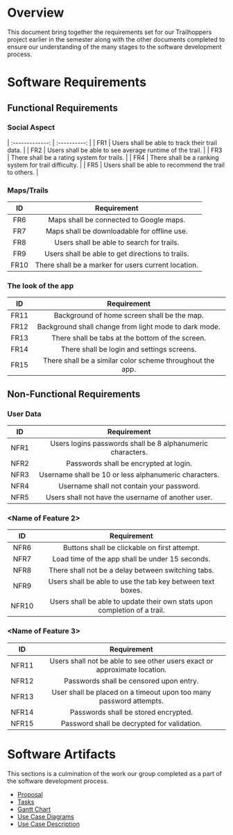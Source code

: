 # Overview

This document bring together the requirements set for our Trailhoppers project earlier in the semester along with the other documents completed to ensure our understanding of the many stages to the software development process.

# Software Requirements

<Describe the structure of this section>
  
## Functional Requirements
### Social Aspect
| :-------------: | :----------: |
| FR1 | Users shall be able to track their trail data. |
| FR2 | Users shall be able to see average runtime of the trail. |
| FR3 | There shall be a rating system for trails. |
| FR4 | There shall be a ranking system for trail difficulty. |
| FR5 | Users shall be able to recommend the trail to others. |

### Maps/Trails
| ID | Requirement |
| :-------------: | :----------: |
| FR6 | Maps shall be connected to Google maps. |
| FR7 | Maps shall be downloadable for offline use. |
| FR8 | Users shall be able to search for trails. |
| FR9 | Users shall be able to get directions to trails. |
| FR10 | There shall be a marker for users current location. |

### The look of the app
| ID | Requirement |
| :-------------: | :----------: |
| FR11 | Background of home screen shall be the map. |
| FR12 | Background shall change from light mode to dark mode. |
| FR13 | There shall be tabs at the bottom of the screen. |
| FR14 | There shall be login and settings screens. |
| FR15 | There shall be a similar color scheme throughout the app. |

## Non-Functional Requirements
### User Data
| ID | Requirement |
| :-------------: | :----------: |
| NFR1 | Users logins passwords shall be 8 alphanumeric characters. |
| NFR2 | Passwords shall be encrypted at login. |
| NFR3 | Username shall be 10 or less alphanumeric characters. |
| NFR4 | Username shall not contain your password. |
| NFR5 | Users shall not have the username of another user. |

### <Name of Feature 2>
| ID | Requirement |
| :-------------: | :----------: |
| NFR6 | Buttons shall be clickable on first attempt. |
| NFR7 | Load time of the app shall be under 15 seconds. |
| NFR8 | There shall not be a delay between switching tabs. |
| NFR9 | Users shall be able to use the tab key between text boxes. |
| NFR10 | Users shall be able to update their own stats upon completion of a trail. |

### <Name of Feature 3>
| ID | Requirement |
| :-------------: | :----------: |
| NFR11 | Users shall not be able to see other users exact or approximate location. |
| NFR12 | Passwords shall be censored upon entry. |
| NFR13 | User shall be placed on a timeout upon too many password attempts. |
| NFR14 | Passwords shall be stored encrypted. |
| NFR15 | Password shall be decrypted for validation. |


# Software Artifacts
  
This sections is a culmination of the work our group completed as a part of the software development process.
  
* [Proposal](https://github.com/ricketsk/GVSU-CIS350-TRAILHOPPERS/blob/master/docs/proposal-template.md)
* [Tasks](https://github.com/ricketsk/GVSU-CIS350-TRAILHOPPERS/blob/master/docs/Tasks.md)
* [Gantt Chart](https://github.com/ricketsk/GVSU-CIS350-TRAILHOPPERS/blob/master/docs/CIS%20350%20Gantt%20Chart%20-%20Sheet3.pdf)
* [Use Case Diagrams](https://github.com/ricketsk/GVSU-CIS350-TRAILHOPPERS/blob/master/artifacts/use_case_diagrams/CIS%20350%20Use-Case%20Diagrams.pdf)
* [Use Case Description](https://github.com/ricketsk/GVSU-CIS350-TRAILHOPPERS/blob/master/artifacts/use_case_diagrams/Use_Case_description.md)
